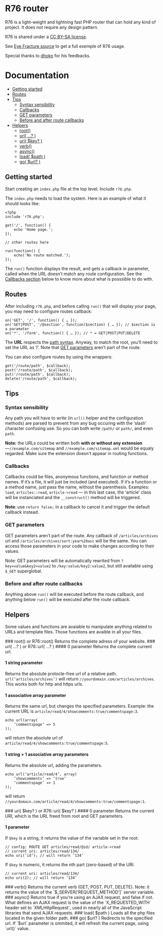# R76 router
R76 is a light-weight and lightning fast PHP router that can hold any kind of project. It does not require any design pattern.

R76 is shared under a [CC BY-SA license](http://creativecommons.org/licenses/by-sa/3.0). 

See [Eye Fracture source](http://github.com/noclat/eyefracture.com) to get a full exemple of R76 usage.

Special thanks to [dhoko](http://github.com/dhoko) for his feedbacks.

# Documentation
- [Getting started](#getting-started)
- [Routes](#routes)
- [Tips](#tips)
	- [Syntax sensibility](#syntax-sensibility)
	- [Callbacks](#callbacks)
	- [GET parameters](#get-parameters)
	- [Before and after route callbacks](#before-and-after-route-callbacks)
- [Helpers](#helpers)
	- [root()](#root-helper)
	- [url( …? )](#url-helper)
	- [uri( $key? )](#uri-helper)
	- [verb()](#verb-helper)
	- [async()](#async-helper)
	- [load( $path )](#load-helper)
	- [go( $url? )](#go-helper)

## Getting started
Start creating an `index.php` file at the top level. Include `r76.php`.

The `index.php` needs to load the system. Here is an example of what it should looks like:

	<?php
	include 'r76.php';
	
	get('/', function() {
		echo 'Home page.';
	});
	
	// other routes here
	
	run(function() { 
		echo('No route matched.'); 
	});

The `run()` function displays the result, and gets a callback in parameter, called when the URL doesn’t match any route configuration. See the [Callbacks section](#callbacks) below to know more about what is posssible to do with.

## Routes
After including `r76.php`, and before calling `run()` that will display your page, you may need to configure routes callback:

	on('GET', '/', function() { … });
	on('GET|POST', '/@section', function($section) { … }); // $section is a paramater
	on('*', '/form', function() { … }); // * = GET|POST|PUT|DELETE

The **URL** respects the [path syntax](#syntax-sensibility). Anyway, to match the root, you’ll need to set the URL as ‘/’. Note that [GET parameters](#get-parameters) aren’t part of the route. 
	
You can also configure routes by using the wrappers:

	get('/route/path', $callback);
	post('/route/path', $callback);
	put('/route/path', $callback);
	delete('/route/path', $callback);
	
## Tips
### Syntax sensibility
Any path you will have to write (in `url()` helper and the configuration methods) are parsed to prevent from any bug occuring with the ‘slash’ character confusing use. So you can both write `/path/` or `path/`, and even `path`.  

**Note:** the URLs could be written both **with or without any extension**—`//example.com/sitemap` and `//example.com/sitemap.xml` would be equaly regarded. Make sure the extension doesn't appear in routing functions.

### Callbacks
Callbacks could be files, anonymous functions, and function or method names. If it’s a file, it will just be included (and executed). If it’s a function or a method name, just pass the name, without the parenthesis. Examples: `load`, `articles::read`, `article->read` — in this last case, the ‘article’ class will be instanciated and the `__construct()` method will be triggered.

**Note**: use `return false;` in a callback to cancel it and trigger the default callback instead.

### GET parameters
GET parameters aren’t part of the route. Any callback of `/articles/archives` url and `/articles/archives/sort:year%20asc` will be the same. You can access those parameters in your code to make changes according to their values.

Note: GET parameters will be automatically rewrited from `?key=value&key2=value2` to `/key:value/key2:value2`, but still available using `$_GET` superglobal.

### Before and after route callbacks
Anything above `run()` will be executed before the route callback, and anything below `run()` will be executed after the route callback.

## Helpers
Some values and functions are avaiable to manipulate anything related to URLs and template files. Those functions are avaible in all your files.

<a name="root-helper"/>
### root() or R76::root()
Returns the complete adress of your website.

<a name="url-helper"/>
### url( …? ) or R76::url( …? ) 
#### 0 parameter
Returns the complete current url.

#### 1 string parameter
Returns the absolute protocle-free url of a relative path. `url(‘articles/archives’)` will return `//yourdomain.com/articles/archives`. This works both for http and https urls.

#### 1 associative array parameter
Returns the same url, but changes the specified parameters. Example: the current URL is `article/read/4/showcomments:true/commentspage:3`.

	echo url(array(
		‘commentspage’ => 5
	));

will return the absolute url of `article/read/4/showcomments:true/commentspage:5`.

#### 1 string + 1 associative array parameters
Returns the absolute url, adding the parameters.

	echo url(‘article/read/4’, array(
		‘showcomments’ => ‘true’
		‘commentspage’ => 1
	));

will return `//yourdomain.com/article/read/4/showcomments:true/commentspage:1`.

<a name="uri-helper"/>
### uri( $key? ) or R76::uri( $key? )
#### 0 parameter
Returns the current URI, which is the URL freed from root and GET parameters.

#### 1 parameter
If `$key` is a string, it returns the value of the variable set in the root:

	// config: ROUTE GET articles/read/@id/ article->read
	// current uri: articles/read/134/
	echo uri(‘id’); // will return ‘134’

If `$key` is numeric, it returns the nth part (zero-based) of the URI.

	// current uri: articles/read/134/
	echo uri(2); // will return ‘134’

<a name="verb-helper"/>
### verb()
Returns the current verb (GET, POST, PUT, DELETE). Note: it returns the value of the `$_SERVER[‘REQUEST_METHOD’]` server variable.
  
<a name="async-helper"/>
### async()
Returns true if you’re using an AJAX request, and false if not. What defines an AJAX request is the value of the `X_REQUESTED_WITH` header set to `XMLHttpRequest`, used in nearly all of the JavaScript libraries that send AJAX requests.

<a name="load-helper"/>
### load( $path )
Loads all the php files located in the given folder path.

<a name="go-helper"/>
### go( $url? )
Redirects to the specified url. If `$url` parameter is ommited, it will refresh the current page, using `url()` value.
